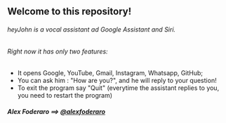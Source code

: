 ## Welcome to this repository!
###### heyJohn is a vocal assistant ad Google Assistant and Siri.
###### Right now it has only two features:
- It opens Google, YouTube, Gmail, Instagram, Whatsapp, GitHub;
- You can ask him : "How are you?", and he will reply to your question!
- To exit the program say "Quit" (everytime the assistant replies to you, you need to restart the program)

##### *Alex Foderaro* ==> [@alexfoderaro](https://www.instagram.com/alexfoderaro/)
